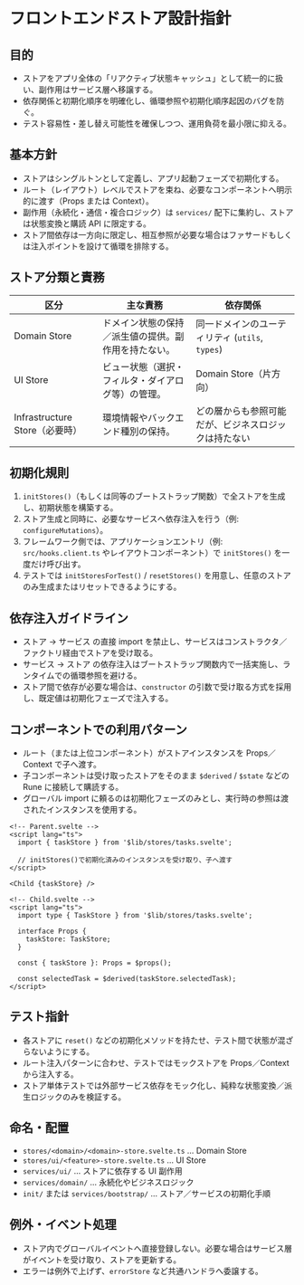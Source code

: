 # フロントエンドストア設計指針

## 目的

- ストアをアプリ全体の「リアクティブ状態キャッシュ」として統一的に扱い、副作用はサービス層へ移譲する。
- 依存関係と初期化順序を明確化し、循環参照や初期化順序起因のバグを防ぐ。
- テスト容易性・差し替え可能性を確保しつつ、運用負荷を最小限に抑える。

## 基本方針

- ストアはシングルトンとして定義し、アプリ起動フェーズで初期化する。
- ルート（レイアウト）レベルでストアを束ね、必要なコンポーネントへ明示的に渡す（Props または Context）。
- 副作用（永続化・通信・複合ロジック）は `services/` 配下に集約し、ストアは状態変換と購読 API に限定する。
- ストア間依存は一方向に限定し、相互参照が必要な場合はファサードもしくは注入ポイントを設けて循環を排除する。

## ストア分類と責務

| 区分 | 主な責務 | 依存関係 |
| --- | --- | --- |
| Domain Store | ドメイン状態の保持／派生値の提供。副作用を持たない。 | 同一ドメインのユーティリティ (`utils`, `types`) |
| UI Store | ビュー状態（選択・フィルタ・ダイアログ等）の管理。 | Domain Store（片方向） |
| Infrastructure Store（必要時） | 環境情報やバックエンド種別の保持。 | どの層からも参照可能だが、ビジネスロジックは持たない |

## 初期化規則

1. `initStores()`（もしくは同等のブートストラップ関数）で全ストアを生成し、初期状態を構築する。
2. ストア生成と同時に、必要なサービスへ依存注入を行う（例: `configureMutations`）。
3. フレームワーク側では、アプリケーションエントリ（例: `src/hooks.client.ts` やレイアウトコンポーネント）で `initStores()` を一度だけ呼び出す。
4. テストでは `initStoresForTest()` / `resetStores()` を用意し、任意のストアのみ生成またはリセットできるようにする。

## 依存注入ガイドライン

- ストア → サービス の直接 import を禁止し、サービスはコンストラクタ／ファクトリ経由でストアを受け取る。
- サービス → ストア の依存注入はブートストラップ関数内で一括実施し、ランタイムでの循環参照を避ける。
- ストア間で依存が必要な場合は、`constructor` の引数で受け取る方式を採用し、既定値は初期化フェーズで注入する。

## コンポーネントでの利用パターン

- ルート（または上位コンポーネント）がストアインスタンスを Props／Context で子へ渡す。
- 子コンポーネントは受け取ったストアをそのまま `$derived` / `$state` などの Rune に接続して購読する。
- グローバル import に頼るのは初期化フェーズのみとし、実行時の参照は渡されたインスタンスを使用する。

```svelte
<!-- Parent.svelte -->
<script lang="ts">
  import { taskStore } from '$lib/stores/tasks.svelte';

  // initStores()で初期化済みのインスタンスを受け取り、子へ渡す
</script>

<Child {taskStore} />
```

```svelte
<!-- Child.svelte -->
<script lang="ts">
  import type { TaskStore } from '$lib/stores/tasks.svelte';

  interface Props {
    taskStore: TaskStore;
  }

  const { taskStore }: Props = $props();

  const selectedTask = $derived(taskStore.selectedTask);
</script>
```

## テスト指針

- 各ストアに `reset()` などの初期化メソッドを持たせ、テスト間で状態が混ざらないようにする。
- ルート注入パターンに合わせ、テストではモックストアを Props／Context から注入する。
- ストア単体テストでは外部サービス依存をモック化し、純粋な状態変換／派生ロジックのみを検証する。

## 命名・配置

- `stores/<domain>/<domain>-store.svelte.ts` … Domain Store
- `stores/ui/<feature>-store.svelte.ts` … UI Store
- `services/ui/` … ストアに依存する UI 副作用
- `services/domain/` … 永続化やビジネスロジック
- `init/` または `services/bootstrap/` … ストア／サービスの初期化手順

## 例外・イベント処理

- ストア内でグローバルイベントへ直接登録しない。必要な場合はサービス層がイベントを受け取り、ストアを更新する。
- エラーは例外で上げず、`errorStore` など共通ハンドラへ委譲する。
